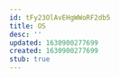```yaml
---
id: tFy23OlAvEHgWWoRF2db5
title: OS
desc: ''
updated: 1630900277699
created: 1630900277699
stub: true
---
```


